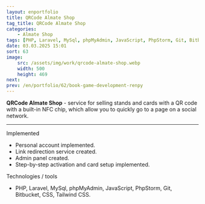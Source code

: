 ```yaml
---
layout: enportfolio
title: QRCode Almate Shop
tag_title: QRCode Almate Shop
categories:
    - Almate Shop
tags: [PHP, Laravel, MySql, phpMyAdmin, JavaScript, PhpStorm, Git, Bitbucket, CSS, Tailwind CSS]
date: 03.03.2025 15:01
sort: 63
image: 
    src: /assets/img/work/qrcode-almate-shop.webp 
    width: 500
    height: 469
next: 
prev: /en/portfolio/62/book-game-development-renpy
---
```


**QRCode Almate Shop** - service for selling stands and cards with a QR code with a built-in NFC chip, which allow you 
to quickly go to a page on a social network.

---

Implemented

* Personal account implemented.
* Link redirection service created.
* Admin panel created.
* Step-by-step activation and card setup implemented.

Technologies / tools

* PHP, Laravel, MySql, phpMyAdmin, JavaScript, PhpStorm, Git, Bitbucket, CSS, Tailwind CSS.
